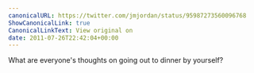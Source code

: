 ```yaml
---
canonicalURL: https://twitter.com/jmjordan/status/95987273560096768
ShowCanonicalLink: true
CanonicalLinkText: View original on
date: 2011-07-26T22:42:04+00:00
---
```

What are everyone's thoughts on going out to dinner by yourself?